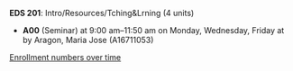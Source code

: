 **EDS 201**: Intro/Resources/Tching&Lrning (4 units)

- **A00** (Seminar) at 9:00 am–11:50 am on Monday, Wednesday, Friday at   by Aragon, Maria Jose (A16711053)

[Enrollment numbers over time](./EDS201.tsv)
